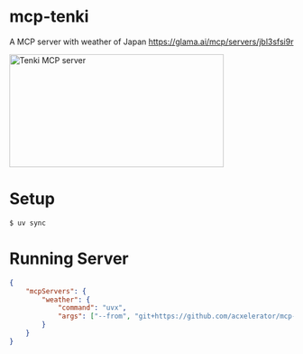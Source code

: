# mcp-tenki

A MCP server with weather of Japan
https://glama.ai/mcp/servers/jbl3sfsi9r

<a href="https://glama.ai/mcp/servers/jbl3sfsi9r"><img width="380" height="200" src="https://glama.ai/mcp/servers/jbl3sfsi9r/badge" alt="Tenki MCP server" /></a>

# Setup

```
$ uv sync
```

# Running Server 

```json
{
    "mcpServers": {
        "weather": {
            "command": "uvx",
            "args": ["--from", "git+https://github.com/acxelerator/mcp-tenki.git", "mcp-tenki"]
        }
    }
}
```
